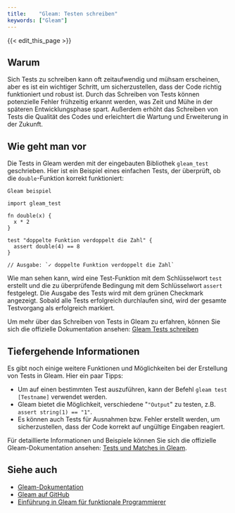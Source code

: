 ```yaml
---
title:    "Gleam: Testen schreiben"
keywords: ["Gleam"]
---
```


{{< edit_this_page >}}

## Warum

Sich Tests zu schreiben kann oft zeitaufwendig und mühsam erscheinen, aber es ist ein wichtiger Schritt, um sicherzustellen, dass der Code richtig funktioniert und robust ist. Durch das Schreiben von Tests können potenzielle Fehler frühzeitig erkannt werden, was Zeit und Mühe in der späteren Entwicklungsphase spart. Außerdem erhöht das Schreiben von Tests die Qualität des Codes und erleichtert die Wartung und Erweiterung in der Zukunft.

## Wie geht man vor

Die Tests in Gleam werden mit der eingebauten Bibliothek `gleam_test` geschrieben. Hier ist ein Beispiel eines einfachen Tests, der überprüft, ob die `double`-Funktion korrekt funktioniert:

```
Gleam beispiel

import gleam_test

fn double(x) {
  x * 2
}

test "doppelte Funktion verdoppelt die Zahl" {
  assert double(4) == 8
}

// Ausgabe: `✓ doppelte Funktion verdoppelt die Zahl`
```

Wie man sehen kann, wird eine Test-Funktion mit dem Schlüsselwort `test` erstellt und die zu überprüfende Bedingung mit dem Schlüsselwort `assert` festgelegt. Die Ausgabe des Tests wird mit dem grünen Checkmark angezeigt. Sobald alle Tests erfolgreich durchlaufen sind, wird der gesamte Testvorgang als erfolgreich markiert.

Um mehr über das Schreiben von Tests in Gleam zu erfahren, können Sie sich die offizielle Dokumentation ansehen: [Gleam Tests schreiben](https://gleam.run/book/tour/tests.html)

## Tiefergehende Informationen

Es gibt noch einige weitere Funktionen und Möglichkeiten bei der Erstellung von Tests in Gleam. Hier ein paar Tipps:

- Um auf einen bestimmten Test auszuführen, kann der Befehl `gleam test [Testname]` verwendet werden.
- Gleam bietet die Möglichkeit, verschiedene "`"Output`" zu testen, z.B. `assert string(1) == "1"`.
- Es können auch Tests für Ausnahmen bzw. Fehler erstellt werden, um sicherzustellen, dass der Code korrekt auf ungültige Eingaben reagiert.

Für detaillierte Informationen und Beispiele können Sie sich die offizielle Gleam-Dokumentation ansehen: [Tests und Matches in Gleam](https://gleam.run/book/standard-library.html#tests-and-matches).

## Siehe auch

- [Gleam-Dokumentation](https://gleam.run/)
- [Gleam auf GitHub](https://github.com/gleam-lang/gleam)
- [Einführung in Gleam für funktionale Programmierer](https://dennisreimann.de/articles/visual-introduction-to-gleam.html)
